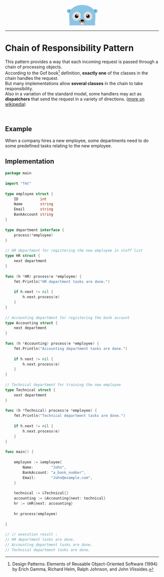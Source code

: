 <p align="center">
  <img src="../gopher.png" />
</p>

---

# Chain of Responsibility Pattern
This pattern provides a way that each incoming request is passed through a chain of processing objects.
<br />
According to the Gof book[^1] definition, **exactly one** of the classes in the chain handles the request. 
<br> 
But many implementations allow **several classes** in the chain to take responsibility. 
<br />
Also in a variation of the standard model, some handlers may act as **dispatchers** that send the request in a variety of directions. ([more on wikipedia](https://en.wikipedia.org/wiki/Chain-of-responsibility_pattern))

<br />

## Example
When a company hires a new employee, some departments need to do some predefined tasks relating to the new employee.

## Implementation

```go
package main

import "fmt"

type employee struct {
	ID          int
	Name        string
	Email       string
	BankAccount string
}

type department interface {
	process(*employee)
}

// HR department for registering the new employee in staff list
type HR struct {
	next department
}

func (h *HR) process(e *employee) {
	fmt.Println("HR department tasks are done.")

	if h.next != nil {
		h.next.process(e)
	}
}

// Accounting department for registering the bank account
type Accounting struct {
	next department
}

func (h *Accounting) process(e *employee) {
	fmt.Println("Accounting department tasks are done.")

	if h.next != nil {
		h.next.process(e)
	}
}

// Technical department for training the new employee
type Technical struct {
	next department
}

func (h *Technical) process(e *employee) {
	fmt.Println("Technical department tasks are done.")

	if h.next != nil {
		h.next.process(e)
	}
}

func main() {

	employee := &employee{
		Name:        "John",
		BankAccount: "a_bank_number",
		Email:       "John@example.com",
	}

	technical := &Technical{}
	accounting := &Accounting{next: technical}
	hr := &HR{next: accounting}

	hr.process(employee)

}

// // execution result :
// HR department tasks are done.
// Accounting department tasks are done.
// Technical department tasks are done.
```

[^1]: Design Patterns: Elements of Reusable Object-Oriented Software (1994) by Erich Gamma, Richard Helm, Ralph Johnson, and John Vlissides.